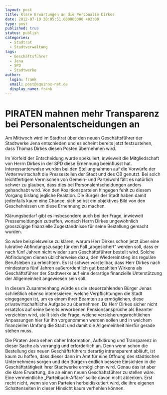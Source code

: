 ```yaml
---
layout: post
title: Klare Erwartungen an die Personalie Dirkes
date: 2012-07-10 20:05:51.000000000 +02:00
type: post
published: true
status: publish
categories:
  - Stadtrat
  - Stadtverwaltung
tags:
  - Geschäftsführer
  - Jena
  - SPD
  - Stadtwerke
author: 
  login: frank
  email: post@equinox-net.de
  display_name: frank
---
```

PIRATEN mahnen mehr Transparenz bei Personalentscheidungen an
=============================================================
Am Mittwoch wird im Stadtrat über den neuen Geschäftsführer der Stadtwerke Jena entschieden und es scheint bereits jetzt festzustehen, dass Thomas Dirkes diesen Posten übernehmen wird.

Im Vorfeld der Entscheidung wurde spekuliert, inwieweit die Mitgliedschaft von Herrn Dirkes in der SPD diese Ernennung beeinflusst hat. Interessanterweise wurden bei den Stellungnahmen auf die Vorwürfe der Vetternwirtschaft die Pressestellen der Stadt und des OB genutzt. Bei solch leichtfertigem Vermischen von Gemein- und Parteiwohl fällt es natürlich schwer zu glauben, dass dies bei Personalentscheidungen anders gehandhabt wird. Von den Koalitionsparteien hingegen fehlt zu diesem Vorgang bislang jegliche Reaktion. Die Bürger der Stadt haben damit jedenfalls kaum eine Chance, sich selbst ein objektives Bild von den Geschehnissen um diese Ernennung zu machen.

Klärungsbedarf gibt es insbesondere auch bei der Frage, inwieweit Pressemeldungen zutreffen, wonach Herrn Dirkes ungewöhnlich grosszügige finanzielle Zugeständnisse für seine Bestellung gemacht wurden.

So wäre beispielsweise zu klären, warum Herr Dirkes schon jetzt über eine lukrative Abfindungszusage für den Fall „abgesichert“ werden soll, dass er nach fünf Jahren nicht wieder zum Geschäftsführer bestellt wird. Solche Abfindungen dienen üblicherweise dazu, den Wiedereinstieg ins reguläre Berufsleben zu erleichtern. Es ist schwer vorstellbar, dass Herr Dirkes nach mindestens fünf Jahren außerordentlich gut bezahlten Wirkens als Geschäftsführer der Stadtwerke auf eine derartige finanzielle Unterstützung der Allgemeinheit angewiesen sein soll.

In diesem Zusammenhang würde es die steuerzahlenden Bürger Jenas schließlich ebenso interessieren, welche Verpflichtungen die Stadt eingegangen ist, um es einem ihrer Beamten zu ermöglichen, diese privatwirtschaftliche Aufgabe zu übernehmen. Da Herr Dirkes sicher nicht ersatzlos auf seine bereits erworbenen Pensionsansprüche als Beamter verzichten wird, stellt sich die Frage, welche versicherungsrechtlichen Anpassungen hier für ihn vorgenommen werden sollen und in welchem finanziellen Umfang die Stadt und damit die Allgemeinheit hierfür gerade stehen muss.

Die Piraten Jena sehen daher Information, Aufklärung und Transparenz in dieser Sache als vorrangig und erforderlich an. Denn wenn schon die Bestellung des neuen Geschäftsführers derartig intransparent abläuft, ist kaum zu hoffen, dass dieser dann im Amt für eine Öffnung des städtischen Unternehmens sorgen und den Bürgern endlich bessere Einsichten in die Geschäftstätigkeit ihrer Stadtwerke ermöglichen wird. Genau das ist aber die klare Erwartung, die an einen neuen Geschäftsführer zu stellen wäre. Eine vermeintliche „Parteibuch-Affäre“ sollte davon nicht ablenken. Erst recht nicht, wenn sie von Parteien herbeidiskutiert wird, die ihre eigenen Schattenseiten in dieser Hinsicht kaum verhehlen können.
